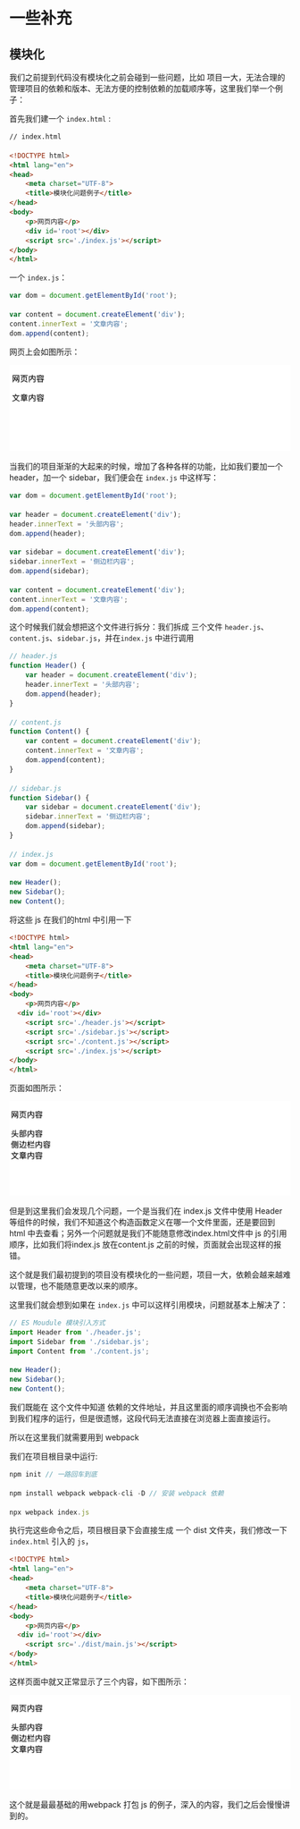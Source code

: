 # 一些补充

## 模块化

我们之前提到代码没有模块化之前会碰到一些问题，比如 项目一大，无法合理的管理项目的依赖和版本、无法方便的控制依赖的加载顺序等，这里我们举一个例子：

首先我们建一个 `index.html` :

```html
// index.html

<!DOCTYPE html>
<html lang="en">
<head>
	<meta charset="UTF-8">
	<title>模块化问题例子</title>
</head>
<body>
	<p>网页内容</p>
  	<div id='root'></div> 
	<script src='./index.js'></script>
</body>
</html>

```

一个 `index.js`：

```javascript
var dom = document.getElementById('root');

var content = document.createElement('div');
content.innerText = '文章内容';
dom.append(content);
```



网页上会如图所示：

![例子](./img/0.png)



当我们的项目渐渐的大起来的时候，增加了各种各样的功能，比如我们要加一个 header，加一个 sidebar，我们便会在 `index.js` 中这样写：

```javascript
var dom = document.getElementById('root');

var header = document.createElement('div');
header.innerText = '头部内容';
dom.append(header);

var sidebar = document.createElement('div');
sidebar.innerText = '侧边栏内容';
dom.append(sidebar);

var content = document.createElement('div');
content.innerText = '文章内容';
dom.append(content);
```



这个时候我们就会想把这个文件进行拆分：我们拆成 三个文件 `header.js`、`content.js`、`sidebar.js`，并在`index.js` 中进行调用

```javascript
// header.js
function Header() {
	var header = document.createElement('div');
	header.innerText = '头部内容';
	dom.append(header);
}

// content.js
function Content() {
	var content = document.createElement('div');
	content.innerText = '文章内容';
	dom.append(content);
}

// sidebar.js
function Sidebar() {
	var sidebar = document.createElement('div');
	sidebar.innerText = '侧边栏内容';
	dom.append(sidebar);
}

// index.js
var dom = document.getElementById('root');

new Header();
new Sidebar();
new Content();

```

将这些 js 在我们的html 中引用一下

```html
<!DOCTYPE html>
<html lang="en">
<head>
	<meta charset="UTF-8">
	<title>模块化问题例子</title>
</head>
<body>
	<p>网页内容</p>
  <div id='root'></div>
	<script src='./header.js'></script>
	<script src='./sidebar.js'></script>
	<script src='./content.js'></script>  
	<script src='./index.js'></script>
</body>
</html>
```

页面如图所示：

![例子](./img/1.png)



但是到这里我们会发现几个问题，一个是当我们在 index.js 文件中使用 Header 等组件的时候，我们不知道这个构造函数定义在哪一个文件里面，还是要回到 html 中去查看；另外一个问题就是我们不能随意修改index.html文件中 js 的引用顺序，比如我们将index.js 放在content.js 之前的时候，页面就会出现这样的报错。



这个就是我们最初提到的项目没有模块化的一些问题，项目一大，依赖会越来越难以管理，也不能随意更改以来的顺序。



这里我们就会想到如果在 `index.js` 中可以这样引用模块，问题就基本上解决了：

```javascript
// ES Moudule 模块引入方式
import Header from './header.js';
import Sidebar from './sidebar.js';
import Content from './content.js';

new Header();
new Sidebar();
new Content();
```

我们既能在 这个文件中知道 依赖的文件地址，并且这里面的顺序调换也不会影响到我们程序的运行，但是很遗憾，这段代码无法直接在浏览器上面直接运行。



所以在这里我们就需要用到 webpack



我们在项目根目录中运行:

```javascript
npm init // 一路回车到底

npm install webpack webpack-cli -D // 安装 webpack 依赖

npx webpack index.js
```



执行完这些命令之后，项目根目录下会直接生成 一个 dist 文件夹，我们修改一下 `index.html` 引入的 `js`，

```html
<!DOCTYPE html>
<html lang="en">
<head>
	<meta charset="UTF-8">
	<title>模块化问题例子</title>
</head>
<body>
	<p>网页内容</p>
  <div id='root'></div>
	<script src='./dist/main.js'></script>
</body>
</html>
```



这样页面中就又正常显示了三个内容，如下图所示：

![例子](./img/1.png)



这个就是最最基础的用webpack 打包 js 的例子，深入的内容，我们之后会慢慢讲到的。